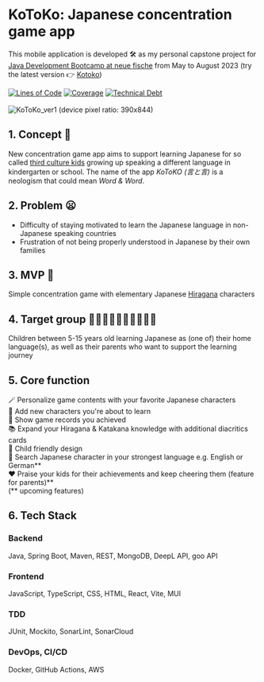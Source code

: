 
#  KoToKo: Japanese concentration game app
This mobile application is developed 🛠️ as my personal capstone project for [Java Development Bootcamp at neue fische](https://www.neuefische.de/en/bootcamp/java-development) from May to August 2023 (try the latest version 👉 [Kotoko](https://kotoko.de))

[![Lines of Code](https://sonarcloud.io/api/project_badges/measure?project=kohei-s_kotoko-concentration-app-frontend&metric=ncloc)](https://sonarcloud.io/summary/new_code?id=kohei-s_kotoko-concentration-app-frontend) [![Coverage](https://sonarcloud.io/api/project_badges/measure?project=kohei-s_kotoko-concentration-app-frontend&metric=coverage)](https://sonarcloud.io/summary/new_code?id=kohei-s_kotoko-concentration-app-frontend) [![Technical Debt](https://sonarcloud.io/api/project_badges/measure?project=kohei-s_kotoko-concentration-app-frontend&metric=sqale_index)](https://sonarcloud.io/summary/new_code?id=kohei-s_kotoko-concentration-app-frontend) \
\
![KoToKo_ver1](https://github.com/kohei-s/kotoko-concentration-app/assets/82062401/b4132c77-a729-490f-ac6c-150da692cf4d)
(device pixel ratio: 390x844)
## 1. Concept 📱
New concentration game app aims to support learning Japanese for so called [third culture kids](https://en.wikipedia.org/wiki/Third_culture_kid) growing up speaking a different language in kindergarten or school. The name of the app *KoToKO (言と言)* is a neologism that could mean *Word & Word*.
## 2. Problem 😦
- Difficulty of staying motivated to learn the Japanese language in non-Japanese speaking countries
- Frustration of not being properly understood in Japanese by their own families
## 3. MVP 💮
Simple concentration game with elementary Japanese [Hiragana](https://en.wikipedia.org/wiki/Hiragana) characters 
## 4. Target group 🧒🏾🧒🏼🧒🏿🧒🏻🧒🏽
Children between 5-15 years old learning Japanese as (one of) their home language(s), as well as their parents who want to support the learning journey
## 5. Core function
  🪄 Personalize game contents with your favorite Japanese characters \
  📖 Add new characters you're about to learn \
  🗻 Show game records you achieved \
  📚 Expand your Hiragana & Katakana knowledge with additional diacritics cards \
  🛝 Child friendly design \
  🔎 Search Japanese character in your strongest language e.g. English or German** \
  ❤️ Praise your kids for their achievements and keep cheering them (feature for parents)** \
  (** upcoming features)
## 6. Tech Stack
### Backend
Java, Spring Boot, Maven, REST, MongoDB, DeepL API, goo API
### Frontend
JavaScript, TypeScript, CSS, HTML, React, Vite, MUI
### TDD
JUnit, Mockito, SonarLint, SonarCloud
### DevOps, CI/CD
Docker, GitHub Actions, AWS
